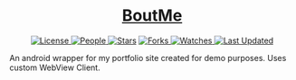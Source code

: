 <div align = "center">

<h1><a href="https://2kabhishek.github.io/BoutMe">BoutMe</a></h1>

<a href="https://github.com/2KAbhishek/BoutMe/blob/main/LICENSE">
<img alt="License" src="https://img.shields.io/github/license/2kabhishek/BoutMe?style=flat&color=eee&label="> </a>

<a href="https://github.com/2KAbhishek/BoutMe/graphs/contributors">
<img alt="People" src="https://img.shields.io/github/contributors/2kabhishek/BoutMe?style=flat&color=ffaaf2&label=People"> </a>

<a href="https://github.com/2KAbhishek/BoutMe/stargazers">
<img alt="Stars" src="https://img.shields.io/github/stars/2kabhishek/BoutMe?style=flat&color=98c379&label=Stars"></a>

<a href="https://github.com/2KAbhishek/BoutMe/network/members">
<img alt="Forks" src="https://img.shields.io/github/forks/2kabhishek/BoutMe?style=flat&color=66a8e0&label=Forks"> </a>

<a href="https://github.com/2KAbhishek/BoutMe/watchers">
<img alt="Watches" src="https://img.shields.io/github/watchers/2kabhishek/BoutMe?style=flat&color=f5d08b&label=Watches"> </a>

<a href="https://github.com/2KAbhishek/BoutMe/pulse">
<img alt="Last Updated" src="https://img.shields.io/github/last-commit/2kabhishek/BoutMe?style=flat&color=e06c75&label="> </a>

</div>

An android wrapper for my portfolio site created for demo purposes. Uses custom WebView Client.

